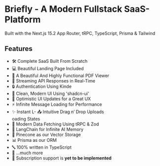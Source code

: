 # Briefly - A Modern Fullstack SaaS-Platform

Built with the Next.js 15.2 App Router, tRPC, TypeScript, Prisma & Tailwind

## Features

- 🛠️ Complete SaaS Built From Scratch  
- 💻 Beautiful Landing Page Included  
- 📄 A Beautiful And Highly Functional PDF Viewer  
- 🔄 Streaming API Responses in Real-Time  
- 🔒 Authentication Using Kinde  
- 🎨 Clean, Modern UI Using 'shadcn-ui'  
- 🚀 Optimistic UI Updates for a Great UX  
- ⚡ Infinite Message Loading for Performance  
- ✨ Instant L- 📤 Intuitive Drag n’ Drop Uploads  
oading States  
- 🔧 Modern Data Fetching Using tRPC & Zod  
- 🧠 LangChain for Infinite AI Memory  
- 🌲 Pinecone as our Vector Storage  
- 📊 Prisma as our ORM  
- 🔤 100% written in TypeScript  
- 🎁 ...much more  
- 🧪 Subscription support is **yet to be implemented**

